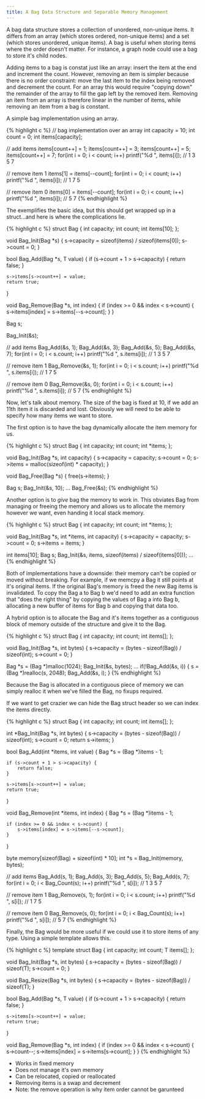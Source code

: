 ```yaml
---
title: A Bag Data Structure and Separable Memory Management
---
```


A bag data structure stores a collection of unordered, non-unique items.  It differs from an array (which stores ordered, non-unique items) and a set (which stores unordered, unique items).  A bag is useful when storing items where the order doesn't matter.  For instance, a graph node could use a bag to store it's child nodes.

Adding items to a bag is constat just like an array: insert the item at the end and increment the count.  However, removing an item is simpler because there is no order constraint: move the last item to the index being removed and decrement the count.  For an array this would require "copying down" the remainder of the array to fill the gap left by the removed item.  Removing an item from an array is therefore linear in the number of items, while removing an item from a bag is constant.

A simple bag implementation using an array.

{% highlight c %}
// bag implementation over an array
int capacity = 10;
int count = 0;
int items[capacity];

// add items
items[count++] = 1;
items[count++] = 3;
items[count++] = 5;
items[count++] = 7;
for(int i = 0; i < count; i++)
    printf("%d ", items[i]);
// 1 3 5 7

// remove item 1
items[1] = items[--count];
for(int i = 0; i < count; i++)
    printf("%d ", items[i]);
// 1 7 5

// remove item 0
items[0] = items[--count];
for(int i = 0; i < count; i++)
    printf("%d ", items[i]);
// 5 7
{% endhighlight %}

The exemplifies the basic idea, but this should get wrapped up in a struct...and here is where the complications lie.

{% highlight c %}
struct Bag {
    int capacity;
    int count;
    int items[10];
};

void Bag_Init(Bag *s)
{
    s->capacity = sizeof(items) / sizeof(items[0]);
    s->count = 0;
}

bool Bag_Add(Bag *s, T value)
{
    if (s->count + 1 > s->capacity) {
        return false;
    }

    s->items[s->count++] = value;
    return true;
}

void Bag_Remove(Bag *s, int index)
{
    if (index >= 0 && index < s->count) {
        s->items[index] = s->items[--s->count];
    }
}


Bag s;

Bag_Init(&s);

// add items
Bag_Add(&s, 1);
Bag_Add(&s, 3);
Bag_Add(&s, 5);
Bag_Add(&s, 7);
for(int i = 0; i < s.count; i++)
    printf("%d ", s.items[i]);
// 1 3 5 7

// remove item 1
Bag_Remove(&s, 1);
for(int i = 0; i < s.count; i++)
    printf("%d ", s.items[i]);
// 1 7 5

// remove item 0
Bag_Remove(&s, 0);
for(int i = 0; i < s.count; i++)
    printf("%d ", s.items[i]);
// 5 7
{% endhighlight %}


Now, let's talk about memory.  The size of the bag is fixed at 10, if we add an 11th item it is discarded and lost.  Obviously we will need to be able to specify how many items we want to store.

The first option is to have the bag dynamically allocate the item memory for us.

{% highlight c %}
struct Bag {
    int capacity;
    int count;
    int *items;
};

void Bag_Init(Bag *s, int capacity)
{
    s->capacity = capacity;
    s->count = 0;
    s->items = malloc(sizeof(int) * capacity);
}

void Bag_Free(Bag *s)
{
    free(s->items);
}

Bag s;
Bag_Init(&s, 10);
...
Bag_Free(&s);
{% endhighlight %}

Another option is to _give_ bag the memory to work in.  This obviates Bag from managing or freeing the memory and allows us to allocate the memory however we want, even handing it local stack memory.

{% highlight c %}
struct Bag {
    int capacity;
    int count;
    int *items;
};

void Bag_Init(Bag *s, int *items, int capacity)
{
    s->capacity = capacity;
    s->count = 0;
    s->items = items;
}

int items[10];
Bag s;
Bag_Init(&s, items, sizeof(items) / sizeof(items[0]));
...
{% endhighlight %}

Both of implementations have a downside: their memory can't be copied or moved without breaking.  For example, if we memcpy a Bag it still points at it's original items.  If the original Bag's memory is freed the new Bag items is invalidated.  To copy the Bag a to Bag b we'd need to add an extra function that "does the right thing" by copying the values of Bag a into Bag b, allocating a new buffer of items for Bag b and copying that data too.

A hybrid option is to allocate the Bag and it's items together as a contiguous block of memory outside of the structure and give it to the Bag.

{% highlight c %}
struct Bag {
    int capacity;
    int count;
    int items[];
};

void Bag_Init(Bag *s, int bytes)
{
    s->capacity = (bytes - sizeof(Bag)) / sizeof(int);
    s->count = 0;
}

Bag *s = (Bag *)malloc(1024);
Bag_Init(&s, bytes);
...
if(!Bag_Add(&s, i)) {
    s = (Bag *)realloc(s, 2048);
    Bag_Add(&s, i);
}
{% endhighlight %}

Because the Bag is allocated in a contiguous piece of memory we can simply realloc it when we've filled the Bag, no fixups required.

If we want to get crazier we can hide the Bag struct header so we can index the items directly.

{% highlight c %}
struct Bag {
    int capacity;
    int count;
    int items[];
};

int *Bag_Init(Bag *s, int bytes)
{
    s->capacity = (bytes - sizeof(Bag)) / sizeof(int);
    s->count = 0;
    return s->items;
}

bool Bag_Add(int *items, int value)
{
    Bag *s = (Bag *)items - 1;

    if (s->count + 1 > s->capacity) {
        return false;
    }

    s->items[s->count++] = value;
    return true;
}

void Bag_Remove(int *items, int index)
{
    Bag *s = (Bag *)items - 1;

    if (index >= 0 && index < s->count) {
        s->items[index] = s->items[--s->count];
    }
}


byte memory[sizeof(Bag) + sizeof(int) * 10];
int *s = Bag_Init(memory, bytes);

// add items
Bag_Add(s, 1);
Bag_Add(s, 3);
Bag_Add(s, 5);
Bag_Add(s, 7);
for(int i = 0; i < Bag_Count(s); i++)
    printf("%d ", s[i]);
// 1 3 5 7

// remove item 1
Bag_Remove(s, 1);
for(int i = 0; i < s.count; i++)
    printf("%d ", s[i]);
// 1 7 5

// remove item 0
Bag_Remove(s, 0);
for(int i = 0; i < Bag_Count(s); i++)
    printf("%d ", s[i]);
// 5 7
{% endhighlight %}

Finally, the Bag would be more useful if we could use it to store items of any type.  Using a simple template allows this.

{% highlight c %}
template<typename T>
struct Bag {
    int capacity;
    int count;
    T items[];
};

void Bag_Init(Bag<T> *s, int bytes)
{
    s->capacity = (bytes - sizeof(Bag<T>)) / sizeof(T);
    s->count = 0;
}

void Bag_Resize(Bag<T> *s, int bytes)
{
    s->capacity = (bytes - sizeof(Bag<T>)) / sizeof(T);
}

bool Bag_Add(Bag<T> *s, T value)
{
    if (s->count + 1 > s->capacity) {
        return false;
    }

    s->items[s->count++] = value;
    return true;
}

void Bag_Remove(Bag<T> *s, int index)
{
    if (index >= 0 && index < s->count) {
        s->count--;
        s->items[index] = s->items[s->count];
    }
}
{% endhighlight %}


- Works in fixed memory
- Does not manage it's own memory
- Can be relocated, copied or reallocated
- Removing items is a swap and decrement
- Note: the remove operation is why item order cannot be garunteed
